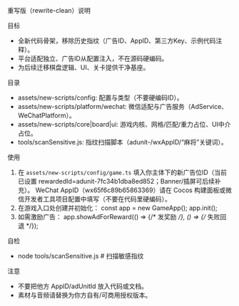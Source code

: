 重写版（rewrite-clean）说明

目标
- 全新代码骨架，移除历史指纹（广告ID、AppID、第三方Key、示例代码注释）。
- 平台适配独立、广告ID从配置注入，不在源码硬编码。
- 为后续迁移棋盘逻辑、UI、关卡提供干净基座。

目录
- assets/new-scripts/config: 配置与类型（不要硬编码ID）。
- assets/new-scripts/platform/wechat: 微信适配与广告服务（AdService、WeChatPlatform）。
- assets/new-scripts/core|board|ui: 游戏内核、网格/匹配/重力占位、UI中介占位。
- tools/scanSensitive.js: 指纹扫描脚本（adunit-/wxAppID/“麻将”关键词）。

使用
1) 在 `assets/new-scripts/config/game.ts` 填入你主体下的新广告位ID（当前已设置 rewardedId=adunit-7fc34b1dba8ed852；Banner/插屏可后续补充）。
   WeChat AppID（wx65f6c89b65863369）请在 Cocos 构建面板或微信开发者工具项目配置中填写（不要在代码里硬编码）。
2) 在游戏入口处创建并初始化：
   const app = new GameApp();
   app.init();
3) 如需激励广告：
   app.showAdForReward(() => {/* 发奖励 */}, () => {/* 失败回退 */});

自检
- node tools/scanSensitive.js        # 扫描敏感指纹

注意
- 不要把他方 AppID/adUnitId 放入代码或文档。
- 素材与音频请替换为你方自有/可商用授权版本。
